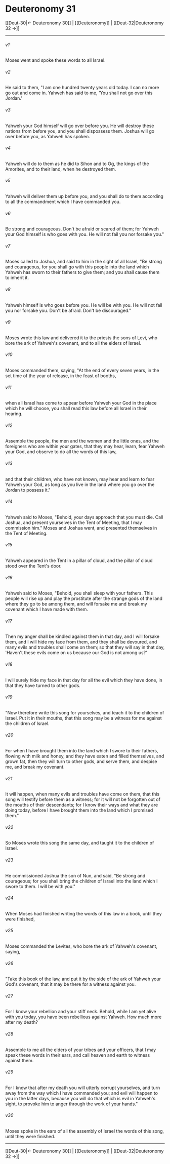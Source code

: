 # Deuteronomy 31

[[Deut-30|← Deuteronomy 30]] | [[Deuteronomy]] | [[Deut-32|Deuteronomy 32 →]]
***



###### v1 
Moses went and spoke these words to all Israel. 

###### v2 
He said to them, "I am one hundred twenty years old today. I can no more go out and come in. Yahweh has said to me, 'You shall not go over this Jordan.' 

###### v3 
Yahweh your God himself will go over before you. He will destroy these nations from before you, and you shall dispossess them. Joshua will go over before you, as Yahweh has spoken. 

###### v4 
Yahweh will do to them as he did to Sihon and to Og, the kings of the Amorites, and to their land, when he destroyed them. 

###### v5 
Yahweh will deliver them up before you, and you shall do to them according to all the commandment which I have commanded you. 

###### v6 
Be strong and courageous. Don't be afraid or scared of them; for Yahweh your God himself is who goes with you. He will not fail you nor forsake you." 

###### v7 
Moses called to Joshua, and said to him in the sight of all Israel, "Be strong and courageous, for you shall go with this people into the land which Yahweh has sworn to their fathers to give them; and you shall cause them to inherit it. 

###### v8 
Yahweh himself is who goes before you. He will be with you. He will not fail you nor forsake you. Don't be afraid. Don't be discouraged." 

###### v9 
Moses wrote this law and delivered it to the priests the sons of Levi, who bore the ark of Yahweh's covenant, and to all the elders of Israel. 

###### v10 
Moses commanded them, saying, "At the end of every seven years, in the set time of the year of release, in the feast of booths, 

###### v11 
when all Israel has come to appear before Yahweh your God in the place which he will choose, you shall read this law before all Israel in their hearing. 

###### v12 
Assemble the people, the men and the women and the little ones, and the foreigners who are within your gates, that they may hear, learn, fear Yahweh your God, and observe to do all the words of this law, 

###### v13 
and that their children, who have not known, may hear and learn to fear Yahweh your God, as long as you live in the land where you go over the Jordan to possess it." 

###### v14 
Yahweh said to Moses, "Behold, your days approach that you must die. Call Joshua, and present yourselves in the Tent of Meeting, that I may commission him." Moses and Joshua went, and presented themselves in the Tent of Meeting. 

###### v15 
Yahweh appeared in the Tent in a pillar of cloud, and the pillar of cloud stood over the Tent's door. 

###### v16 
Yahweh said to Moses, "Behold, you shall sleep with your fathers. This people will rise up and play the prostitute after the strange gods of the land where they go to be among them, and will forsake me and break my covenant which I have made with them. 

###### v17 
Then my anger shall be kindled against them in that day, and I will forsake them, and I will hide my face from them, and they shall be devoured, and many evils and troubles shall come on them; so that they will say in that day, 'Haven't these evils come on us because our God is not among us?' 

###### v18 
I will surely hide my face in that day for all the evil which they have done, in that they have turned to other gods. 

###### v19 
"Now therefore write this song for yourselves, and teach it to the children of Israel. Put it in their mouths, that this song may be a witness for me against the children of Israel. 

###### v20 
For when I have brought them into the land which I swore to their fathers, flowing with milk and honey, and they have eaten and filled themselves, and grown fat, then they will turn to other gods, and serve them, and despise me, and break my covenant. 

###### v21 
It will happen, when many evils and troubles have come on them, that this song will testify before them as a witness; for it will not be forgotten out of the mouths of their descendants; for I know their ways and what they are doing today, before I have brought them into the land which I promised them." 

###### v22 
So Moses wrote this song the same day, and taught it to the children of Israel. 

###### v23 
He commissioned Joshua the son of Nun, and said, "Be strong and courageous; for you shall bring the children of Israel into the land which I swore to them. I will be with you." 

###### v24 
When Moses had finished writing the words of this law in a book, until they were finished, 

###### v25 
Moses commanded the Levites, who bore the ark of Yahweh's covenant, saying, 

###### v26 
"Take this book of the law, and put it by the side of the ark of Yahweh your God's covenant, that it may be there for a witness against you. 

###### v27 
For I know your rebellion and your stiff neck. Behold, while I am yet alive with you today, you have been rebellious against Yahweh. How much more after my death? 

###### v28 
Assemble to me all the elders of your tribes and your officers, that I may speak these words in their ears, and call heaven and earth to witness against them. 

###### v29 
For I know that after my death you will utterly corrupt yourselves, and turn away from the way which I have commanded you; and evil will happen to you in the latter days, because you will do that which is evil in Yahweh's sight, to provoke him to anger through the work of your hands." 

###### v30 
Moses spoke in the ears of all the assembly of Israel the words of this song, until they were finished.

***
[[Deut-30|← Deuteronomy 30]] | [[Deuteronomy]] | [[Deut-32|Deuteronomy 32 →]]

